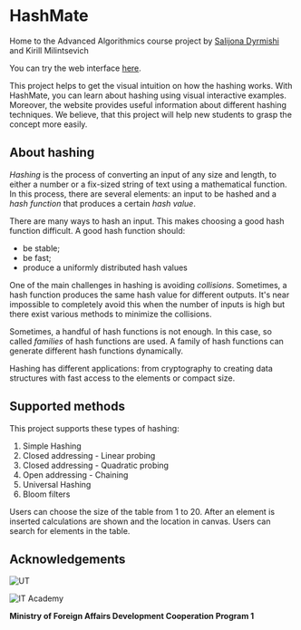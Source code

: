 # HashMate
Home to the Advanced Algorithmics course project by [Salijona Dyrmishi](https://github.com/salijona) and Kirill Milintsevich

You can try the web interface [here](https://501good.github.io/hash/index.html).

This project helps to get the visual intuition on how the hashing works. With HashMate, you can learn about hashing using visual interactive examples. Moreover, the website provides useful information about different hashing techniques. We believe, that this project will help new students to grasp the concept more easily.

## About hashing

_Hashing_ is the process of converting an input of any size and length,  to either a number or a fix-sized string of text using a mathematical function. In this process, there are several elements: an input to be hashed and a _hash function_ that produces a certain _hash value_.

There are many ways to hash an input. This makes choosing a good hash function difficult. A good hash function should:
- be stable;
- be fast;
- produce a uniformly distributed hash values

One of the main challenges in hashing is avoiding _collisions_. Sometimes, a hash function produces the same hash value for different outputs. It's near impossible to completely avoid this when the number of inputs is high but there exist various methods to minimize the collisions.

Sometimes, a handful of hash functions is not enough. In this case, so called _families_ of hash functions are used. A family of hash functions can generate different hash functions dynamically.

Hashing has different applications: from cryptography to creating data structures with fast access to the elements or compact size. 

## Supported methods

This project supports these types of hashing:
1. Simple Hashing
2. Closed addressing - Linear probing
3. Closed addressing - Quadratic probing
4. Open addressing - Chaining
5. Universal Hashing
6. Bloom filters

Users can choose the size of the table from 1 to 20. After an element is inserted calculations are shown and the location in canvas. Users can search for elements in the table. 

## Acknowledgements

![UT](https://www.ut.ee/sites/default/files/styles/ut_content_width/public/tu_logod_17122015_horisontaal_eng_sinine_2.png)

![IT Academy](https://www.cs.ut.ee/sites/default/files/styles/ut_content_width/public/ita_small-logo-eng.png)

**Ministry of Foreign Affairs Development Cooperation Program 1**
